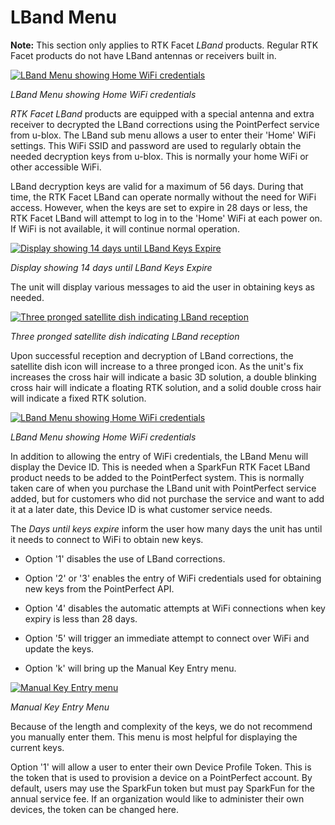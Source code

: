 # LBand Menu

**Note:** This section only applies to RTK Facet *LBand* products. Regular RTK Facet products do not have LBand antennas or receivers built in.

[![LBand Menu showing Home WiFi credentials](https://cdn.sparkfun.com/r/600-600/assets/learn_tutorials/2/1/8/8/SparkFun_RTK_LBandA.jpg)](https://cdn.sparkfun.com/assets/learn_tutorials/2/1/8/8/SparkFun_RTK_LBandA.jpg)

*LBand Menu showing Home WiFi credentials*

*RTK Facet LBand* products are equipped with a special antenna and extra receiver to decrypted the LBand corrections using the PointPerfect service from u-blox. The LBand sub menu allows a user to enter their 'Home' WiFi settings. This WiFi SSID and password are used to regularly obtain the needed decryption keys from u-blox. This is normally your home WiFi or other accessible WiFi.

LBand decryption keys are valid for a maximum of 56 days. During that time, the RTK Facet LBand can operate normally without the need for WiFi access. However, when the keys are set to expire in 28 days or less, the RTK Facet LBand will attempt to log in to the 'Home' WiFi at each power on. If WiFi is not available, it will continue normal operation. 

[![Display showing 14 days until LBand Keys Expire](https://cdn.sparkfun.com/assets/learn_tutorials/2/1/8/8/SparkFun_RTK_LBand_DayToExpire.jpg)](https://cdn.sparkfun.com/assets/learn_tutorials/2/1/8/8/SparkFun_RTK_LBand_DayToExpire.jpg)

*Display showing 14 days until LBand Keys Expire*

The unit will display various messages to aid the user in obtaining keys as needed.

[![Three pronged satellite dish indicating LBand reception](https://cdn.sparkfun.com/assets/learn_tutorials/2/1/8/8/SparkFun_RTK_LBand_Indicator.jpg)](https://cdn.sparkfun.com/assets/learn_tutorials/2/1/8/8/SparkFun_RTK_LBand_Indicator.jpg)

*Three pronged satellite dish indicating LBand reception*

Upon successful reception and decryption of LBand corrections, the satellite dish icon will increase to a three pronged icon. As the unit's fix increases the cross hair will indicate a basic 3D solution, a double blinking cross hair will indicate a floating RTK solution, and a solid double cross hair will indicate a fixed RTK solution.


[![LBand Menu showing Home WiFi credentials](https://cdn.sparkfun.com/r/600-600/assets/learn_tutorials/2/1/8/8/SparkFun_RTK_LBandA.jpg)](https://cdn.sparkfun.com/assets/learn_tutorials/2/1/8/8/SparkFun_RTK_LBandA.jpg)

*LBand Menu showing Home WiFi credentials*

In addition to allowing the entry of WiFi credentials, the LBand Menu will display the Device ID. This is needed when a SparkFun RTK Facet LBand product needs to be added to the PointPerfect system. This is normally taken care of when you purchase the LBand unit with PointPerfect service added, but for customers who did not purchase the service and want to add it at a later date, this Device ID is what customer service needs.

The *Days until keys expire* inform the user how many days the unit has until it needs to connect to WiFi to obtain new keys.

* Option '1' disables the use of LBand corrections.

* Option '2' or '3' enables the entry of WiFi credentials used for obtaining new keys from the PointPerfect API.

* Option '4' disables the automatic attempts at WiFi connections when key expiry is less than 28 days.

* Option '5' will trigger an immediate attempt to connect over WiFi and update the keys.

* Option 'k' will bring up the Manual Key Entry menu.

[![Manual Key Entry menu](https://cdn.sparkfun.com/r/600-600/assets/learn_tutorials/2/1/8/8/SparkFun_RTK_LBand_ManualKeysA.jpg)](https://cdn.sparkfun.com/assets/learn_tutorials/2/1/8/8/SparkFun_RTK_LBand_ManualKeysA.jpg)

*Manual Key Entry Menu*

Because of the length and complexity of the keys, we do not recommend you manually enter them. This menu is most helpful for displaying the current keys.

Option '1' will allow a user to enter their own Device Profile Token. This is the token that is used to provision a device on a PointPerfect account. By default, users may use the SparkFun token but must pay SparkFun for the annual service fee. If an organization would like to administer their own devices, the token can be changed here.

